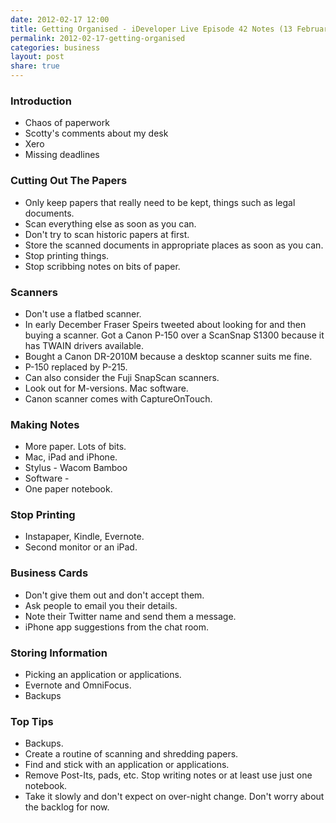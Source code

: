 ```yaml
---
date: 2012-02-17 12:00
title: Getting Organised - iDeveloper Live Episode 42 Notes (13 February 2012) 
permalink: 2012-02-17-getting-organised
categories: business
layout: post
share: true
---
```


### Introduction
* Chaos of paperwork
* Scotty's comments about my desk
* Xero
* Missing deadlines

### Cutting Out The Papers
* Only keep papers that really need to be kept, things such as legal documents.
* Scan everything else as soon as you can.
* Don't try to scan historic papers at first.
* Store the scanned documents in appropriate places as soon as you can.
* Stop printing things.
* Stop scribbing notes on bits of paper.

### Scanners
* Don't use a flatbed scanner.
* In early December Fraser Speirs tweeted about looking for and then buying a scanner. Got a Canon P-150 over a ScanSnap S1300 because it has TWAIN drivers available.
* Bought a Canon DR-2010M because a desktop scanner suits me fine.
* P-150 replaced by P-215.
* Can also consider the Fuji SnapScan scanners.
* Look out for M-versions. Mac software.
* Canon scanner comes with CaptureOnTouch.

### Making Notes
* More paper. Lots of bits.
* Mac, iPad and iPhone.
* Stylus - Wacom Bamboo
* Software - 
* One paper notebook.

### Stop Printing
* Instapaper, Kindle, Evernote.
* Second monitor or an iPad.

### Business Cards
* Don't give them out and don't accept them.
* Ask people to email you their details.
* Note their Twitter name and send them a message.
* iPhone app suggestions from the chat room.

### Storing Information
* Picking an application or applications.
* Evernote and OmniFocus.
* Backups

### Top Tips
* Backups.
* Create a routine of scanning and shredding papers.
* Find and stick with an application or applications.
* Remove Post-Its, pads, etc. Stop writing notes or at least use just one notebook.
* Take it slowly and don't expect on over-night change. Don't worry about the backlog for now.
